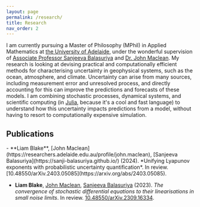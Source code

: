 ```yaml
---
layout: page
permalink: /research/
title: Research
nav_order: 2
---
```


I am currently pursuing a Master of Philosophy (MPhil) in Applied Mathematics at [the University of Adelaide](https://www.adelaide.edu.au/), under the wonderful supervision of [Associate Professor Sanjeeva Balasuriya](https://sanji-balasuriya.github.io/) and [Dr. John Maclean](https://researchers.adelaide.edu.au/profile/john.maclean).
My research is looking at devising practical and computationally efficient methods for characterising uncertainty in geophysical systems, such as the ocean, atmosphere, and climate.
Uncertainty can arise from many sources, including measurement error and unresolved process, and directly accounting for this can improve the predictions and forecasts of these models. 
I am combining stochastic processes, dynamical systems, and scientific computing (in [Julia](https://julialang.org/), because it's a cool and fast language) to understand how this uncertainty impacts predictions from a model, without having to resort to computationally expensive simulation.


<h2>Publications</h2>
- **Liam Blake**, [John Maclean](https://researchers.adelaide.edu.au/profile/john.maclean), [Sanjeeva Balasuriya](https://sanji-balasuriya.github.io/) (2024). *Unifying Lyapunov exponents with probabilistic uncertainty quantification*. In review. [10.48550/arXiv.2403.05085](https://arxiv.org/abs/2403.05085).

- **Liam Blake**, [John Maclean](https://researchers.adelaide.edu.au/profile/john.maclean), [Sanjeeva Balasuriya](https://sanji-balasuriya.github.io/) (2023). *The convergence of stochastic differential equations to their linearisations in small noise limits*. In review. [10.48550/arXiv.2309.16334](https://arxiv.org/abs/2309.16334).

